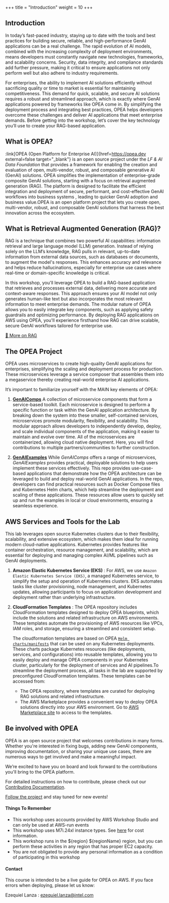 +++
title = "Introduction"
weight = 10
+++

## Introduction
In today’s fast-paced industry, staying up to date with the tools and best practices for building secure, reliable, and high-performance GenAI applications can be a real challenge. The rapid evolution of AI models, combined with the increasing complexity of deployment environments, means developers must constantly navigate new technologies, frameworks, and scalability concerns. Security, data integrity, and compliance standards add further pressure, making it critical to ensure applications not only perform well but also adhere to industry requirements.

For enterprises, the ability to implement AI solutions efficiently without sacrificing quality or time to market is essential for maintaining competitiveness. This demand for quick, scalable, and secure AI solutions requires a robust and streamlined approach, which is exactly where GenAI applications powered by frameworks like OPEA come in. By simplifying the deployment process and integrating best practices, OPEA helps developers overcome these challenges and deliver AI applications that meet enterprise demands. Before getting into the workshop, let’s cover the key technology you’ll use to create your RAG-based application.

## What is OPEA?
:link[OPEA (Open Platform for Enterprise AI)]{href=https://opea.dev external=false target="_blank"} is an open source project under the *LF & AI Data Foundation* that provides a framework for enabling the creation and evaluation of open, multi-vendor, robust, and composable generative AI (GenAI) solutions. OPEA simplifies the implementation of enterprise-grade composite GenAI solutions, starting with a focus on retrieval augmented generation (RAG). The platform is designed to facilitate the efficient integration and deployment of secure, performant, and cost-effective GenAI workflows into business systems , leading to quicker GenAI adoption and business value.OPEA is an open platform project that lets you create open, multi-vendor, robust, and composable GenAI solutions that harness the best innovation across the ecosystem.

## What is Retrieval Augmented Generation (RAG)?
RAG is a technique that combines two powerful AI capabilities: information retrieval and large language model (LLM) generation. Instead of relying solely on the LLM’s knowledge, RAG pulls in relevant, up-to-date information from external data sources, such as databases or documents, to augment the model's responses. This enhances accuracy and relevance and helps reduce hallucinations, especially for enterprise use cases where real-time or domain-specific knowledge is critical.

In this workshop, you'll leverage OPEA to build a RAG-based application that retrieves and processes external data, delivering more accurate and context-aware responses. This approach ensures your AI model not only generates human-like text but also incorporates the most relevant information to meet enterprise demands. The modular nature of OPEA allows you to easily integrate key components, such as applying safety guardrails and optimizing performance. By deploying RAG applications on AWS using OPEA, you'll experience firsthand how RAG can drive scalable, secure GenAI workflows tailored for enterprise use.

[🔗 More on RAG](https://medium.com/p/4d1d08f736b3 )

## The OPEA Project 
OPEA uses microservices to create high-quality GenAI applications for enterprises, simplifying the scaling and deployment process for production. These microservices leverage a service composer that assembles them into a megaservice thereby creating real-world enterprise AI applications.

It’s important to familiarize yourself with the MAIN key elements of OPEA:

1. [**GenAIComps**](https://github.com/opea-project/GenAIComps) 
A collection of microservice components that form a service-based toolkit. Each microservice is designed to perform a specific function or task within the GenAI application architecture. By breaking down the system into these smaller, self-contained services, microservices promote modularity, flexibility, and scalability. This modular approach allows developers to independently develop, deploy, and scale individual components of the application, making it easier to maintain and evolve over time. All of the microservices are containerized, allowing cloud native deployment. Here, you will find contributions to multiple partners/communities to further construction.

2. [**GenAIExamples**](https://github.com/opea-project/GenAIExamples)
While *GenAIComps* offers a range of microservices, *GenAIExamples* provides practical, deployable solutions to help users implement these services effectively. This repo provides use-case-based applications that demonstrate how the OPEA architecture can be leveraged to build and deploy real-world GenAI applications. In the repo, developers can find practical resources such as Docker Compose files and Kubernetes Helm charts, which help streamline the deployment and scaling of these applications. These resources allow users to quickly set up and run the examples in local or cloud environments, ensuring a seamless experience.

## AWS Services and Tools for the Lab

This lab leverages open source Kubernetes clusters due to their flexibility, scalability, and extensive ecosystem, which makes them ideal for running modern cloud-native applications. Kubernetes provides features like container orchestration, resource management, and scalability, which are essential for deploying and managing complex AI/ML pipelines such as GenAI deployments.

1. **Amazon Elastic Kubernetes Service (EKS)** : For AWS, we use `Amazon Elastic Kubernetes Service (EKS)`, a managed Kubernetes service, to simplify the setup and operation of Kubernetes clusters. EKS automates tasks like cluster provisioning, node management, and Kubernetes updates, allowing participants to focus on application development and deployment rather than underlying infrastructure.

2. **CloudFormation Templates** : The OPEA repository includes CloudFormation templates designed to deploy OPEA blueprints, which include the solutions and related infrastructure on AWS environments. These templates automate the provisioning of AWS resources like VPCs, IAM roles, and storage, ensuring a streamlined and consistent setup.

    The cloudformation templates are based on OPEA [`Helm charts/manifests`](https://github.com/opea-project/GenAIInfra/tree/main/helm-charts) that can be used on any Kubernetes deployments. These charts package Kubernetes resources (like deployments, services, and configurations) into reusable templates, allowing you to easily deploy and manage OPEA components in your Kubernetes cluster, particularly for the deployment of services and AI pipelines.To streamline the deployment process, all tasks in the lab are supported by preconfigured CloudFormation templates. These templates can be accessed from:

    -   The OPEA repository, where templates are curated for deploying RAG solutions and related infrastructure.
    -   The AWS Marketplace provides a convenient way to deploy OPEA solutions directly into your AWS environment. Go to [AWS Marketplace site](https://aws.amazon.com/marketplace/pp/prodview-yxrr7gseopq5e) to access to the templates.

## Be involved with OPEA
OPEA is an open source project that welcomes contributions in many forms. Whether you're interested in fixing bugs, adding new GenAI components, improving documentation, or sharing your unique use cases, there are numerous ways to get involved and make a meaningful impact. 

We’re excited to have you on board and look forward to the contributions you'll bring to the OPEA platform. 

For detailed instructions on how to contribute, please check out our [Contributing Documentation](https://opea-project.github.io/latest/community/CONTRIBUTING.html).

[Follow the project](https://github.com/opea-project) and stay tuned for new events!

#### Things To Remember

- This workshop uses accounts provided by AWS Workshop Studio and can only be used at AWS-run events
- This workshop uses M7i.24xl instance types. See [here](https://aws.amazon.com/ec2/pricing/on-demand/) for cost information. 
- This workshop runs in the ${region} ${regionName} region, but you can perform these activities in any region that has proper EC2 capacity.
- You are not obligated to provide any personal information as a condition of participating in this workshop

#### Contact

This course is intended to be a live guide for OPEA on AWS. If you face errors when deploying, please let us know:

Ezequiel Lanza : ezequiel.lanza@intel.com
